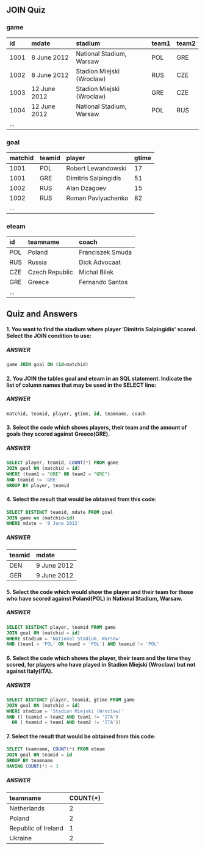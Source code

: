 ## JOIN Quiz
### game
| id | mdate | stadium | team1 | team2 |
| :--- | :--- | :--- | :--- | :--- |
| 1001 | 8 June 2012 | National Stadium, Warsaw | POL | GRE |
| 1002 | 8 June 2012 | Stadion Miejski (Wroclaw) | RUS | CZE |
| 1003 | 12 June 2012 | Stadion Miejski (Wroclaw) | GRE | CZE |
| 1004 | 12 June 2012 | National Stadium, Warsaw | POL | RUS |
| ... |  |  |  |  |


### goal
| matchid | teamid | player | gtime |
| :--- | :--- | :--- | :--- |
| 1001 | POL | Robert Lewandowski | 17 |
| 1001 | GRE | Dimitris Salpingidis | 51 |
| 1002 | RUS | Alan Dzagoev | 15 |
| 1002 | RUS | Roman Pavlyuchenko | 82 |
| ... |  |  |  |


### eteam
| id | teamname | coach |
| :--- | :--- | :--- |
| POL | Poland | Franciszek Smuda |
| RUS | Russia | Dick Advocaat |
| CZE | Czech Republic | Michal Bilek |
| GRE | Greece | Fernando Santos |
| ... |  |  |


## Quiz and Answers
#### 1. You want to find the stadium where player 'Dimitris Salpingidis' scored. Select the JOIN condition to use:
##### ANSWER
```SQL
game JOIN goal ON (id=matchid)
```


#### 2. You JOIN the tables goal and eteam in an SQL statement. Indicate the list of column names that may be used in the SELECT line:
##### ANSWER
```SQL
matchid, teamid, player, gtime, id, teamname, coach
```


#### 3. Select the code which shows players, their team and the amount of goals they scored against Greece(GRE).
##### ANSWER
```SQL
SELECT player, teamid, COUNT(*) FROM game
JOIN goal ON (matchid = id)
WHERE (team1 = "GRE" OR team2 = "GRE")
AND teamid != 'GRE'
GROUP BY player, teamid
```


#### 4. Select the result that would be obtained from this code:
```SQL
SELECT DISTINCT teamid, mdate FROM goal
JOIN game on (matchid=id)
WHERE mdate = '9 June 2012'
```
##### ANSWER
| teamid | mdate |
| :--- | :--- |
| DEN | 9 June 2012 |
| GER | 9 June 2012 |



#### 5. Select the code which would show the player and their team for those who have scored against Poland(POL) in National Stadium, Warsaw.
##### ANSWER
```SQL
SELECT DISTINCT player, teamid FROM game
JOIN goal ON (matchid = id) 
WHERE stadium = 'National Stadium, Warsaw' 
AND (team1 = 'POL' OR team2 = 'POL') AND teamid != 'POL'
```


#### 6. Select the code which shows the player, their team and the time they scored, for players who have played in Stadion Miejski (Wroclaw) but not against Italy(ITA).
##### ANSWER
```SQL
SELECT DISTINCT player, teamid, gtime FROM game
JOIN goal ON (matchid = id)
WHERE stadium = 'Stadion Miejski (Wroclaw)'
AND (( teamid = team2 AND team1 != 'ITA')
  OR ( teamid = team1 AND team2 != 'ITA'))
```


#### 7. Select the result that would be obtained from this code:
```SQL
SELECT teamname, COUNT(*) FROM eteam
JOIN goal ON teamid = id
GROUP BY teamname
HAVING COUNT(*) < 3
```
##### ANSWER
| teamname | COUNT(*) |
| :--- | :--- |
| Netherlands | 2 |
| Poland | 2 |
| Republic of Ireland | 1 |
| Ukraine | 2 |